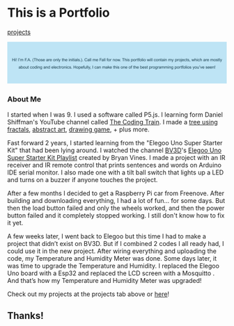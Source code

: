 # This is a Portfolio

[projects](Projects.md)

![](GithubWebsiteHeadline.png)
### About Me
I started when I was 9. I used a software called P5.js. I learning form Daniel Shiffman's YouTube channel called [The Coding Train](https://www.youtube.com/@TheCodingTrain). I made a [tree using fractals](https://editor.p5js.org/F12/sketches/Db1CgRsBo), [abstract art](https://editor.p5js.org/F12/sketches/-IKibwxcz), [drawing game](https://editor.p5js.org/F12/sketches/vHkDAzvx-), + plus more.

Fast forward 2 years, I started learning from the "Elegoo Uno Super Starter Kit" that had been lying around. I watched the channel [BV3D](https://www.youtube.com/@BV3D)'s [Elegoo Uno Super Starter Kit Playlist](https://www.youtube.com/playlist?list=PLWdhcCYoOsiJE1DS7OhPfwrHrGlUED6Az) created by Bryan Vines. I made a project with an IR receiver and IR remote control that prints sentences and words on Arduino IDE serial monitor. I also made one with a tilt ball switch that lights up a LED and turns on a buzzer if anyone touches the project.

After a few months I decided to get a Raspberry Pi car from Freenove. After building and downloading everything, I had a lot of fun... for some days. But then the load button failed and only the wheels worked, and then the power button failed and it completely stopped working. I still don't know how to fix it yet.

A few weeks later, I went back to Elegoo but this time I had to make a project that didn’t exist on BV3D. But if I combined 2 codes I all ready had, I could use it in the new project. After wiring everything and uploading the code, my Temperature and Humidity Meter was done. Some days later, it was time to upgrade the Temperature and Humidity. I replaced the Elegoo Uno board with a Esp32 and replaced the LCD screen with a Mosquitto . And that’s how my Temperature and Humidity Meter was upgraded!

Check out my projects at the projects tab above or [here](Projects.md)!

## Thanks!

